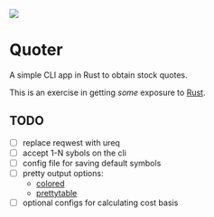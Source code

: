 ![](https://github.com/wrobbins/quoter/workflows/Rust/badge.svg)

# Quoter

A simple CLI app in Rust to obtain stock quotes.

This is an exercise in getting _some_ exposure to [Rust](https://www.rust-lang.org/).

## TODO

- [ ] replace reqwest with ureq
- [ ] accept 1-N sybols on the cli
- [ ] config file for saving default symbols
- [ ] pretty output options:
  - [colored](https://github.com/mackwic/colored)
  - [prettytable](https://github.com/phsym/prettytable-rs)
- [ ] optional configs for calculating cost basis
